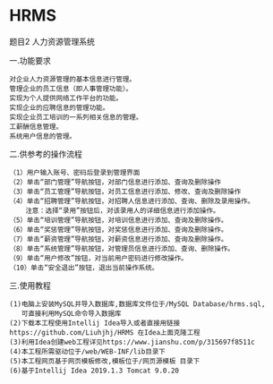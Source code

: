 # HRMS

题目2 人力资源管理系统

  一.功能要求
  
    对企业人力资源管理的基本信息进行管理。
    管理企业的员工信息（即人事管理功能）。
    实现为个人提供网络工作平台的功能。
    实现企业的应聘信息的管理功能。
    实现企业员工培训的一系列相关信息的管理。
    工薪酬信息管理。
    系统用户信息的管理。
    
  二.供参考的操作流程
  
    （1）用户输入账号、密码后登录到管理界面
    （2）单击“部门管理”导航按钮，对部门信息进行添加、查询及删除操作
    （3）单击“员工管理”导航按钮，对员工信息进行添加、修改、查询及删除操作
    （4）单击“招聘管理”导航按钮，对招聘人信息进行添加、查询、删除及录用操作。
        注意：选择“录用”按钮后，对该录用人的详细信息进行添加操作。
    （5）单击“培训管理”导航按钮，对培训信息进行添加、查询及删除操作。
    （6）单击“奖惩管理”导航按钮，对奖惩信息进行添加、查询及删除操作。 
    （7）单击“薪资管理”导航按钮，对薪资信息进行添加、查询及删除操作。
    （8）单击“系统管理”导航按钮，对管理员信息进行添加、查询、删除操作。
    （9）单击“用户修改”按钮，对当前用户密码进行修改操作。
    （10）单击“安全退出”按钮，退出当前操作系统。
    
   三.使用教程
  
    (1)电脑上安装MySQL并导入数据库,数据库文件位于/MySQL Database/hrms.sql,
       可直接利用MySQL命令导入数据库
    (2)下载本工程使用Intellij Idea导入或者直接用链接https://github.com/Liuhjhj/HRMS 在Idea上面克隆工程
    (3)利用Idea创建web工程详见https://www.jianshu.com/p/315697f8511c
    (4)本工程所需驱动位于/web/WEB-INF/lib目录下
    (5)本工程网页基于网页模板修改,模板位于/网页源模板 目录下
    (6)基于Intellij Idea 2019.1.3 Tomcat 9.0.20
